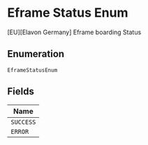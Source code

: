 
# Eframe Status Enum

[EU][Elavon Germany] Eframe boarding Status

## Enumeration

`EframeStatusEnum`

## Fields

| Name |
|  --- |
| `SUCCESS` |
| `ERROR` |

